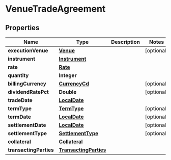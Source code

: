 # VenueTradeAgreement

## Properties
Name | Type | Description | Notes
------------ | ------------- | ------------- | -------------
**executionVenue** | [**Venue**](Venue.md) |  |  [optional]
**instrument** | [**Instrument**](Instrument.md) |  | 
**rate** | [**Rate**](Rate.md) |  | 
**quantity** | **Integer** |  | 
**billingCurrency** | [**CurrencyCd**](CurrencyCd.md) |  |  [optional]
**dividendRatePct** | **Double** |  |  [optional]
**tradeDate** | [**LocalDate**](LocalDate.md) |  | 
**termType** | [**TermType**](TermType.md) |  |  [optional]
**termDate** | [**LocalDate**](LocalDate.md) |  |  [optional]
**settlementDate** | [**LocalDate**](LocalDate.md) |  |  [optional]
**settlementType** | [**SettlementType**](SettlementType.md) |  |  [optional]
**collateral** | [**Collateral**](Collateral.md) |  | 
**transactingParties** | [**TransactingParties**](TransactingParties.md) |  | 

